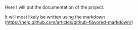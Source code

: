 Here I will put the documentation of the project.

It will most likely be written using the markdown (https://help.github.com/articles/github-flavored-markdown/)

